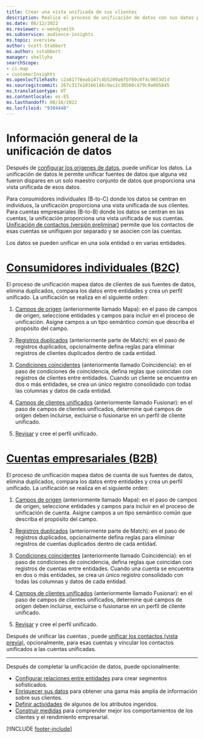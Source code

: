 ```yaml
---
title: Crear una vista unificada de sus clientes
description: Realice el proceso de unificación de datos con sus datos para crear un único conjunto maestro de datos de la cuenta o perfiles de clientes.
ms.date: 08/12/2022
ms.reviewer: v-wendysmith
ms.subservice: audience-insights
ms.topic: overview
author: Scott-Stabbert
ms.author: sstabbert
manager: shellyha
searchScope:
- ci-map
- customerInsights
ms.openlocfilehash: c2a81776eab147c4b5209a6fbf89c0f4c9853d1d
ms.sourcegitcommit: 267c317e10166146c9ac2c30560c479c9a005845
ms.translationtype: HT
ms.contentlocale: es-ES
ms.lasthandoff: 08/16/2022
ms.locfileid: "9304448"
---
```

# <a name="data-unification-overview"></a>Información general de la unificación de datos

Después de [configurar los orígenes de datos](data-sources.md), puede unificar los datos. La unificación de datos le permite unificar fuentes de datos que alguna vez fueron dispares en un solo maestro conjunto de datos que proporciona una vista unificada de esos datos.

Para consumidores individuales (B-to-C) donde los datos se centran en individuos, la unificación proporciona una vista unificada de sus clientes. Para cuentas empresariales (B-to-B) donde los datos se centran en las cuentas, la unificación proporciona una vista unificada de sus cuentas. [Unificación de contactos (versión preliminar)](data-unification-contacts.md) permite que los contactos de esas cuentas se unifiquen por separado y se asocien con las cuentas.

Los datos se pueden unificar en una sola entidad o en varias entidades.

# <a name="individual-consumers-b-to-c"></a>[Consumidores individuales (B2C)](#tab/b2c)

El proceso de unificación mapea datos de clientes de sus fuentes de datos, elimina duplicados, compara los datos entre entidades y crea un perfil unificado. La unificación se realiza en el siguiente orden:

1. [Campos de origen](map-entities.md) (anteriormente llamado Mapa): en el paso de campos de origen, seleccione entidades y campos para incluir en el proceso de unificación. Asigne campos a un tipo semántico común que describa el propósito del campo.

1. [Registros duplicados](remove-duplicates.md) (anteriormente parte de Match): en el paso de registros duplicados, opcionalmente defina reglas para eliminar registros de clientes duplicados dentro de cada entidad.

1. [Condiciones coincidentes](match-entities.md) (anteriormente llamado Coincidencia): en el paso de condiciones de coincidencia, defina reglas que coincidan con registros de clientes entre entidades. Cuando un cliente se encuentra en dos o más entidades, se crea un único registro consolidado con todas las columnas y datos de cada entidad.

1. [Campos de clientes unificados](merge-entities.md) (anteriormente llamado Fusionar): en el paso de campos de clientes unificados, determine qué campos de origen deben incluirse, excluirse o fusionarse en un perfil de cliente unificado.  

1. [Revisar](review-unification.md) y cree el perfil unificado.

# <a name="business-accounts-b-to-b"></a>[Cuentas empresariales (B2B)](#tab/b2b)

El proceso de unificación mapea datos de cuenta de sus fuentes de datos, elimina duplicados, compara los datos entre entidades y crea un perfil unificado. La unificación se realiza en el siguiente orden:

1. [Campos de origen](map-entities.md) (anteriormente llamado Mapa): en el paso de campos de origen, seleccione entidades y campos para incluir en el proceso de unificación de cuenta. Asigne campos a un tipo semántico común que describa el propósito del campo.

1. [Registros duplicados](remove-duplicates.md) (anteriormente parte de Match): en el paso de registros duplicados, opcionalmente defina reglas para eliminar registros de cuentas duplicados dentro de cada entidad.

1. [Condiciones coincidentes](match-entities.md) (anteriormente llamado Coincidencia): en el paso de condiciones de coincidencia, defina reglas que coincidan con registros de cuentas entre entidades. Cuando una cuenta se encuentra en dos o más entidades, se crea un único registro consolidado con todas las columnas y datos de cada entidad.

1. [Campos de clientes unificados](merge-entities.md) (anteriormente llamado Fusionar): en el paso de campos de clientes unificados, determine qué campos de origen deben incluirse, excluirse o fusionarse en un perfil de cliente unificado.  

1. [Revisar](review-unification.md) y cree el perfil unificado.

Después de unificar las cuentas , puede [unificar los contactos (vista previa)](data-unification-contacts.md), opcionalmente, para esas cuentas y vincular los contactos unificados a las cuentas unificadas.

---

Después de completar la unificación de datos, puede opcionalmente:

- [Configurar relaciones entre entidades](relationships.md) para crear segmentos sofisticados.
- [Enriquecer sus datos](enrichment-hub.md) para obtener una gama más amplia de información sobre sus clientes.
- [Definir actividades](activities.md) de algunos de los atributos ingeridos.
- [Construir medidas](measures.md) para comprender mejor los comportamientos de los clientes y el rendimiento empresarial.

[!INCLUDE [footer-include](includes/footer-banner.md)]
